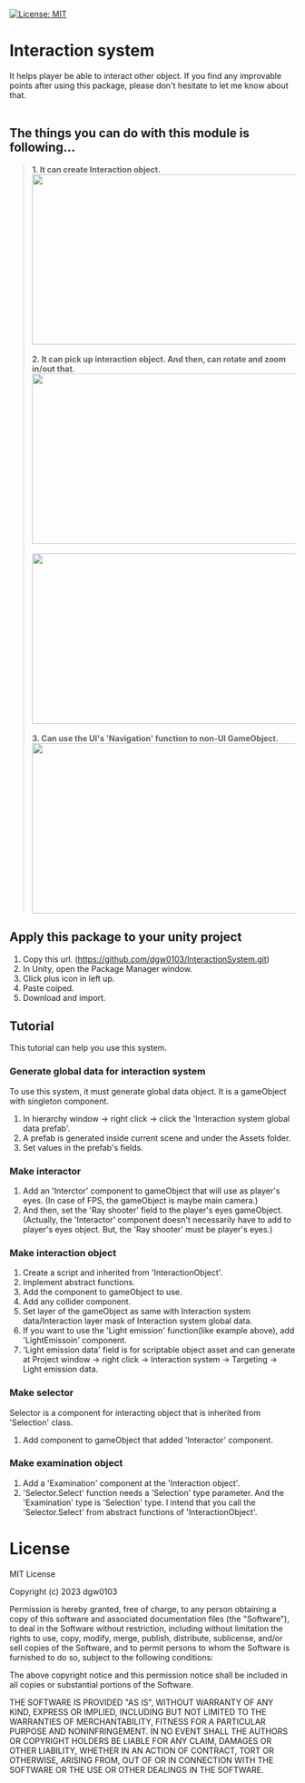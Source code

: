 [![License: MIT](https://img.shields.io/badge/License-MIT-green.svg)](https://opensource.org/licenses/MIT)

# Interaction system
It helps player be able to interact other object. If you find any improvable points after using this package, please don't hesitate to let me know about that.<br><br>

## The things you can do with this module is following...<br>
><b>1. It can create Interaction object.</b><br>
<img src="https://github.com/dgw0103/InteractionSystem/assets/68366554/dba2dbc0-3790-4242-8c86-b34d4c0b0232" width="485" height="300"/><br><br>
><b>2. It can pick up interaction object. And then, can rotate and zoom in/out that.</b>
><img src="https://github.com/dgw0103/InteractionSystem/assets/68366554/a36b3258-d57c-465d-ac7a-5b4c742909dc" width="485" height="300"/><br><br>
><img src="https://github.com/dgw0103/InteractionSystem/assets/68366554/1b4cc7d5-f753-4175-a2b6-6f50ad7bce9d" width="485" height="300"/><br><br>
><b>3. Can use the UI's 'Navigation' function to non-UI GameObject.</b><br>
<img src="https://github.com/dgw0103/InteractionSystem/assets/68366554/b0e33ac7-a8ab-4dbc-abf2-66e2fa0e5907" width="485" height="300"/><br>

## Apply this package to your unity project
1. Copy this url. (https://github.com/dgw0103/InteractionSystem.git)
2. In Unity, open the Package Manager window.
3. Click plus icon in left up.
4. Paste coiped.
5. Download and import.

## Tutorial
This tutorial can help you use this system.

### Generate global data for interaction system
To use this system, it must generate global data object. It is a gameObject with singleton component.<br>
1. In hierarchy window -> right click -> click the 'Interaction system global data prefab'.
2. A prefab is generated inside current scene and under the Assets folder.
3. Set values in the prefab's fields.

### Make interactor
1. Add an 'Interctor' component to gameObject that will use as player's eyes. (In case of FPS, the gameObject is maybe main camera.)
2. And then, set the 'Ray shooter' field to the player's eyes gameObject. (Actually, the 'Interactor' component doesn't necessarily have to add to player's eyes object. But, the 'Ray shooter' must be player's eyes.)

### Make interaction object
1. Create a script and inherited from 'InteractionObject'.
2. Implement abstract functions.
3. Add the component to gameObject to use.
4. Add any collider component.
5. Set layer of the gameObject as same with Interaction system data/Interaction layer mask of Interaction system global data.
6. If you want to use the 'Light emission' function(like example above), add 'LightEmissoin' component.
7. 'Light emission data' field is for scriptable object asset and can generate at Project window -> right click -> Interaction system -> Targeting -> Light emission data.

### Make selector
Selector is a component for interacting object that is inherited from 'Selection' class.<br>
1. Add component to gameObject that added 'Interactor' component.

### Make examination object
1. Add a 'Examination' component at the 'Interaction object'.
2. 'Selector.Select' function needs a 'Selection' type parameter. And the 'Examination' type is 'Selection' type.
I intend that you call the 'Selector.Select' from abstract functions of 'InteractionObject'.

# License
MIT License

Copyright (c) 2023 dgw0103

Permission is hereby granted, free of charge, to any person obtaining a copy
of this software and associated documentation files (the "Software"), to deal
in the Software without restriction, including without limitation the rights
to use, copy, modify, merge, publish, distribute, sublicense, and/or sell
copies of the Software, and to permit persons to whom the Software is
furnished to do so, subject to the following conditions:

The above copyright notice and this permission notice shall be included in all
copies or substantial portions of the Software.

THE SOFTWARE IS PROVIDED "AS IS", WITHOUT WARRANTY OF ANY KIND, EXPRESS OR
IMPLIED, INCLUDING BUT NOT LIMITED TO THE WARRANTIES OF MERCHANTABILITY,
FITNESS FOR A PARTICULAR PURPOSE AND NONINFRINGEMENT. IN NO EVENT SHALL THE
AUTHORS OR COPYRIGHT HOLDERS BE LIABLE FOR ANY CLAIM, DAMAGES OR OTHER
LIABILITY, WHETHER IN AN ACTION OF CONTRACT, TORT OR OTHERWISE, ARISING FROM,
OUT OF OR IN CONNECTION WITH THE SOFTWARE OR THE USE OR OTHER DEALINGS IN THE
SOFTWARE.
